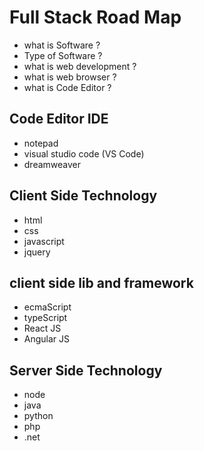# Full Stack Road Map

- what is Software ?
- Type of Software ?
- what is web development ?
- what is web browser ?
- what is Code Editor ?

## Code Editor IDE

- notepad
- visual studio code (VS Code)
- dreamweaver

## Client Side Technology

- html
- css
- javascript
- jquery

## client side lib and framework

- ecmaScript
- typeScript
- React JS
- Angular JS

## Server Side Technology

- node
- java
- python
- php
- .net



  






